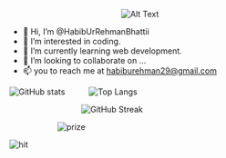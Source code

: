 &emsp;&emsp;&emsp;&emsp;&emsp;&emsp;&emsp;&emsp;&emsp;&emsp;&emsp;&emsp;&emsp;&emsp;![Alt Text](https://media3.giphy.com/media/3o7abkwfIVAeDT6RSU/giphy.gif?cid=ecf05e4796s7fbk88tw5b88op5b3ay77xe9xr7b7xkhlcc0q&rid=giphy.gif&ct=g)
- 👋 Hi, I’m @HabibUrRehmanBhattii
- 👀 I’m interested in coding.
- 🌱 I’m currently learning web development.
- 💞️ I’m looking to collaborate on ...
- 📫 you to reach me at habiburehman29@gmail.com

![GitHub stats](https://github-readme-stats.vercel.app/api?username=HabibUrRehmanBhattii&hide=issues,contribs&count_private=true&show_icons=true)&emsp;&emsp;&emsp;![Top Langs](https://github-readme-stats.vercel.app/api/top-langs/?username=HabibUrRehmanBhattii&hide=Procfile&layout=compact)


&emsp;&emsp;&emsp;&emsp;&emsp;&emsp;&emsp;&emsp;&emsp;![GitHub Streak](https://streak-stats.demolab.com?user=HabibUrRehmanBhattii&theme=vue&hide_border=true&border_radius=2.6)





&emsp;&emsp;&emsp;&emsp;&emsp;&emsp;![prize](https://github-profile-trophy.vercel.app/?username=HabibUrRehmanBhattii)

![hit](https://activity-graph.herokuapp.com/graph?username=HabibUrRehmanBhattii&theme=minimal
)
<!---
HabibUrRehmanBhattii/HabibUrRehmanBhattii is a ✨ special ✨ repository because its `README.md` (this file) appears on your GitHub profile.
You can click the Preview link to take a look at your changes.
--->

